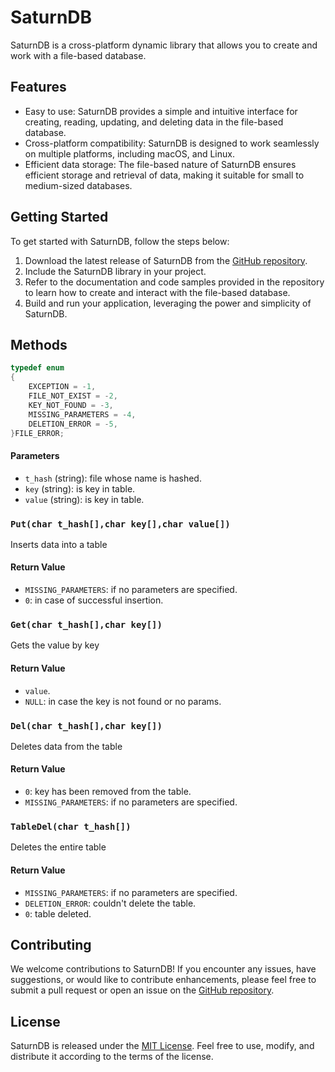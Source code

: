 # SaturnDB

SaturnDB is a cross-platform dynamic library that allows you to create and work with a file-based database.

## Features

- Easy to use: SaturnDB provides a simple and intuitive interface for creating, reading, updating, and deleting data in the file-based database.
- Cross-platform compatibility: SaturnDB is designed to work seamlessly on multiple platforms, including macOS, and Linux.
- Efficient data storage: The file-based nature of SaturnDB ensures efficient storage and retrieval of data, making it suitable for small to medium-sized databases.

## Getting Started

To get started with SaturnDB, follow the steps below:

1. Download the latest release of SaturnDB from the [GitHub repository](https://github.com/A1ex3/saturndb).
2. Include the SaturnDB library in your project.
3. Refer to the documentation and code samples provided in the repository to learn how to create and interact with the file-based database.
4. Build and run your application, leveraging the power and simplicity of SaturnDB.

## Methods
```c
typedef enum
{
    EXCEPTION = -1,
    FILE_NOT_EXIST = -2,
    KEY_NOT_FOUND = -3,
    MISSING_PARAMETERS = -4,
    DELETION_ERROR = -5,
}FILE_ERROR;
```
#### Parameters

- `t_hash` (string): file whose name is hashed.
- `key` (string): is key in table.
- `value` (string): is key in table.

### `Put(char t_hash[],char key[],char value[])`

Inserts data into a table

#### Return Value

- `MISSING_PARAMETERS`: if no parameters are specified.
- `0`: in case of successful insertion.

### `Get(char t_hash[],char key[])`

Gets the value by key

#### Return Value

- `value`.
- `NULL`: in case the key is not found or no params.

### `Del(char t_hash[],char key[])`

Deletes data from the table

#### Return Value

- `0`: key has been removed from the table.
- `MISSING_PARAMETERS`: if no parameters are specified.

### `TableDel(char t_hash[])`

Deletes the entire table

#### Return Value

- `MISSING_PARAMETERS`: if no parameters are specified.
- `DELETION_ERROR`: couldn't delete the table.
- `0`: table deleted.

## Contributing

We welcome contributions to SaturnDB! If you encounter any issues, have suggestions, or would like to contribute enhancements, please feel free to submit a pull request or open an issue on the [GitHub repository](https://github.com/A1ex3/saturndb).


## License

SaturnDB is released under the [MIT License](https://github.com/A1ex3/saturndb/blob/master/LICENSE). Feel free to use, modify, and distribute it according to the terms of the license.
